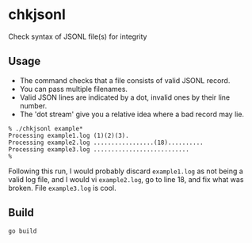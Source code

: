 # chkjsonl
Check syntax of JSONL file(s) for integrity


## Usage
* The command checks that a file consists of valid JSONL record.
* You can pass multiple filenames.
* Valid JSON lines are indicated by a dot, invalid ones by their line number.
* The 'dot stream' give you a relative idea where a bad record may lie.

```
% ./chkjsonl example*
Processing example1.log (1)(2)(3).
Processing example2.log .................(18)..........
Processing example3.log ...........................
%
```
Following this run, I would probably discard `example1.log` as not being a valid log file, and I would vi `example2.log`, go to line 18, and fix what was broken. File `example3.log` is cool.

## Build
```
go build
```


